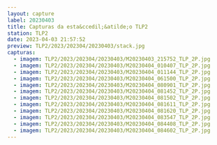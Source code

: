 ```yaml
---
layout: capture
label: 20230403
title: Capturas da esta&ccedil;&atilde;o TLP2
station: TLP2
date: 2023-04-03 21:57:52
preview: TLP2/2023/202304/20230403/stack.jpg
capturas:
  - imagem: TLP2/2023/202304/20230403/M20230403_215752_TLP_2P.jpg
  - imagem: TLP2/2023/202304/20230403/M20230404_010407_TLP_2P.jpg
  - imagem: TLP2/2023/202304/20230403/M20230404_011144_TLP_2P.jpg
  - imagem: TLP2/2023/202304/20230403/M20230404_061500_TLP_2P.jpg
  - imagem: TLP2/2023/202304/20230403/M20230404_080901_TLP_2P.jpg
  - imagem: TLP2/2023/202304/20230403/M20230404_081452_TLP_2P.jpg
  - imagem: TLP2/2023/202304/20230403/M20230404_081502_TLP_2P.jpg
  - imagem: TLP2/2023/202304/20230403/M20230404_081611_TLP_2P.jpg
  - imagem: TLP2/2023/202304/20230403/M20230404_081620_TLP_2P.jpg
  - imagem: TLP2/2023/202304/20230403/M20230404_083547_TLP_2P.jpg
  - imagem: TLP2/2023/202304/20230403/M20230404_084408_TLP_2P.jpg
  - imagem: TLP2/2023/202304/20230403/M20230404_084602_TLP_2P.jpg
---
```

